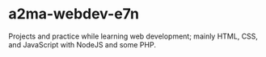 # a2ma-webdev-e7n
Projects and practice while learning web development; mainly HTML, CSS, and JavaScript with NodeJS and some PHP.

